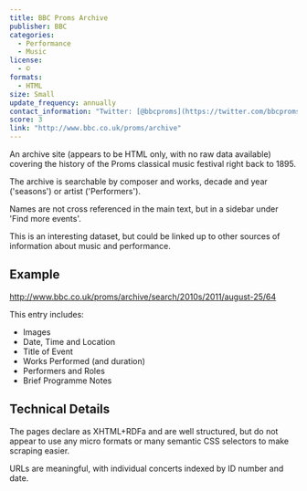 ```yaml
---
title: BBC Proms Archive
publisher: BBC
categories: 
  - Performance
  - Music
license:
  - ©
formats: 
  - HTML
size: Small
update_frequency: annually
contact_information: "Twitter: [@bbcproms](https://twitter.com/bbcproms)"
score: 3
link: "http://www.bbc.co.uk/proms/archive"
---
```


An archive site (appears to be HTML only, with no raw data available) covering the history of the Proms classical music festival right back to 1895.

The archive is searchable by composer and works, decade and year ('seasons') or artist ('Performers'). 

Names are not cross referenced in the main text, but in a sidebar under 'Find more events'.

This is an interesting dataset, but could be linked up to other sources of information about music and performance.

## Example ##

<http://www.bbc.co.uk/proms/archive/search/2010s/2011/august-25/64>

This entry includes:
* Images
* Date, Time and Location
* Title of Event
* Works Performed (and duration)
* Performers and Roles
* Brief Programme Notes

## Technical Details ##

The pages declare as XHTML+RDFa and are well structured, but do not appear to use any micro formats or many semantic CSS selectors to make scraping easier.

URLs are meaningful, with individual concerts indexed by ID number and date.